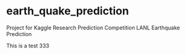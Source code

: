 # earth_quake_prediction
Project for Kaggle Research Prediction Competition LANL Earthquake Prediction

This is a test 333
